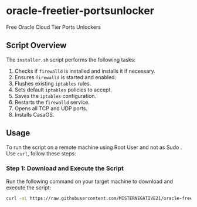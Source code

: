 # oracle-freetier-portsunlocker
Free Oracle Cloud Tier Ports Unlockers
## Script Overview

The `installer.sh` script performs the following tasks:
1. Checks if `firewalld` is installed and installs it if necessary.
2. Ensures `firewalld` is started and enabled.
3. Flushes existing `iptables` rules.
4. Sets default `iptables` policies to accept.
5. Saves the `iptables` configuration.
6. Restarts the `firewalld` service.
7. Opens all TCP and UDP ports.
8. Installs CasaOS.

## Usage

To run the script on a remote machine using Root User and not as Sudo . Use `curl`, follow these steps:

### Step 1: Download and Execute the Script

Run the following command on your target machine to download and execute the script:

```sh
curl -sL https://raw.githubusercontent.com/MISTERNEGATIVE21/oracle-freetier-portsunlocker/master/installer.sh -o installer.sh &&  chmod +x installer.sh &&  ./installer.sh
